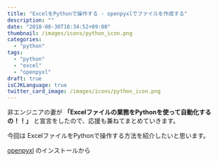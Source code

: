 ```yaml
---
title: "ExcelをPythonで操作する - openpyxlでファイルを作成する"
description: ""
date: "2018-08-30T18:34:52+09:00"
thumbnail: /images/icons/python_icon.png
categories:
  - "python"
tags:
  - "python"
  - "excel"
  - "openpyxl"
draft: true
isCJKLanguage: true
twitter_card_image: /images/icons/python_icon.png
---
```


非エンジニアの妻が **「Excelファイルの業務をPythonを使って自動化するの！！」** と宣言をしたので、応援も兼ねてまとめていきます。

今回は ExcelファイルをPythonで操作する方法を紹介したいと思います。

[openpyxl](https://openpyxl.readthedocs.io/en/stable/) のインストールから


